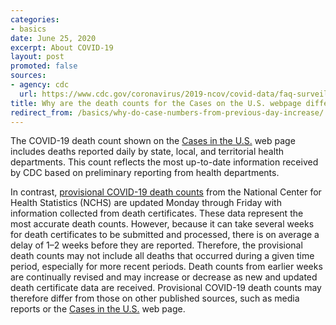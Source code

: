 ```yaml
---
categories:
- basics
date: June 25, 2020
excerpt: About COVID-19
layout: post
promoted: false
sources:
- agency: cdc
  url: https://www.cdc.gov/coronavirus/2019-ncov/covid-data/faq-surveillance.html#Understanding-the-Data
title: Why are the death counts for the Cases on the U.S. webpage different from the Provisional Death Counts on the COVID-19 webpage?
redirect_from: /basics/why-do-case-numbers-from-previous-day-increase/
---
```


The COVID-19 death count shown on the [Cases in the U.S.](https://www.cdc.gov/coronavirus/2019-ncov/cases-updates/cases-in-us.html) web page includes deaths reported daily by state, local, and territorial health departments. This count reflects the most up-to-date information received by CDC based on preliminary reporting from health departments.

In contrast, [provisional COVID-19 death counts](https://www.cdc.gov/nchs/nvss/vsrr/COVID19/index.htm) from the National Center for Health Statistics (NCHS) are updated Monday through Friday with information collected from death certificates. These data represent the most accurate death counts. However, because it can take several weeks for death certificates to be submitted and processed, there is on average a delay of 1–2 weeks before they are reported. Therefore, the provisional death counts may not include all deaths that occurred during a given time period, especially for more recent periods. Death counts from earlier weeks are continually revised and may increase or decrease as new and updated death certificate data are received. Provisional COVID-19 death counts may therefore differ from those on other published sources, such as media reports or the [Cases in the U.S.](https://www.cdc.gov/coronavirus/2019-ncov/cases-updates/cases-in-us.html) web page.
